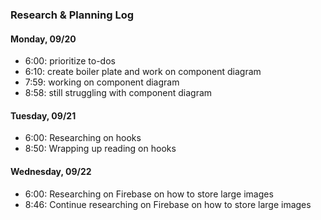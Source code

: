 ### Research & Planning Log
#### Monday, 09/20
* 6:00: prioritize to-dos
* 6:10: create boiler plate and work on component diagram
* 7:59: working on component diagram
* 8:58: still struggling with component diagram
#### Tuesday, 09/21
* 6:00: Researching on hooks
* 8:50: Wrapping up reading on hooks
#### Wednesday, 09/22
* 6:00: Researching on Firebase on how to store large images
* 8:46: Continue researching on Firebase on how to store large images